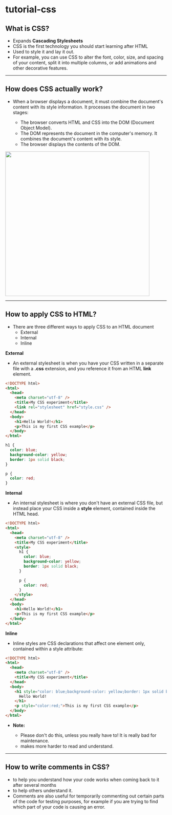 # tutorial-css

## What is CSS?

- Expands **Cascading Stylesheets**
- CSS is the first technology you should start learning after HTML
- Used to style it and lay it out.
- For example, you can use CSS to alter the font, color, size, and spacing of your content, split it into multiple columns, or add animations and other decorative features.

---

## How does CSS actually work?

- When a browser displays a document, it must combine the document's content with its style information. It processes the document in two stages:

  - The browser converts HTML and CSS into the DOM (Document Object Model).
  - The DOM represents the document in the computer's memory. It combines the document's content with its style.
  - The browser displays the contents of the DOM.

<img src="https://mdn.mozillademos.org/files/11781/rendering.svg" width="450px">

---

## How to apply CSS to HTML?

- There are three different ways to apply CSS to an HTML document
  - External
  - Internal
  - Inline

**External**

- An external stylesheet is when you have your CSS written in a separate file with a **.css** extension, and you reference it from an HTML **link** element.

```html
<!DOCTYPE html>
<html>
  <head>
    <meta charset="utf-8" />
    <title>My CSS experiment</title>
    <link rel="stylesheet" href="style.css" />
  </head>
  <body>
    <h1>Hello World!</h1>
    <p>This is my first CSS example</p>
  </body>
</html>
```

```css
h1 {
  color: blue;
  background-color: yellow;
  border: 1px solid black;
}

p {
  color: red;
}
```

**Internal**

- An internal stylesheet is where you don't have an external CSS file, but instead place your CSS inside a **style** element, contained inside the HTML head.

```html
<!DOCTYPE html>
<html>
  <head>
    <meta charset="utf-8" />
    <title>My CSS experiment</title>
    <style>
      h1 {
        color: blue;
        background-color: yellow;
        border: 1px solid black;
      }

      p {
        color: red;
      }
    </style>
  </head>
  <body>
    <h1>Hello World!</h1>
    <p>This is my first CSS example</p>
  </body>
</html>
```

**Inline**

- Inline styles are CSS declarations that affect one element only, contained within a style attribute:

```html
<!DOCTYPE html>
<html>
  <head>
    <meta charset="utf-8" />
    <title>My CSS experiment</title>
  </head>
  <body>
    <h1 style="color: blue;background-color: yellow;border: 1px solid black;">
      Hello World!
    </h1>
    <p style="color:red;">This is my first CSS example</p>
  </body>
</html>
```

- **Note:**

  - Please don't do this, unless you really have to! It is really bad for maintenance.
  - makes more harder to read and understand.

---

## How to write comments in CSS?

- to help you understand how your code works when coming back to it after several months
- to help others understand it.
- Comments are also useful for temporarily commenting out certain parts of the code for testing purposes, for example if you are trying to find which part of your code is causing an error.
